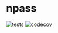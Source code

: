 # npass
![tests](https://github.com/nevivurn/npass/workflows/tests/badge.svg)
[![codecov](https://codecov.io/gh/nevivurn/npass/branch/master/graph/badge.svg)](https://codecov.io/gh/nevivurn/npass)
